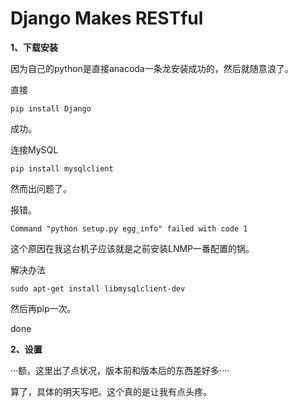 # Django Makes RESTful 

**1、下载安装**

因为自己的python是直接anacoda一条龙安装成功的，然后就随意浪了。

直接

```
pip install Django
```

成功。

连接MySQL

```
pip install mysqlclient
```

然而出问题了。

报错。

```
Command "python setup.py egg_info" failed with code 1
```

这个原因在我这台机子应该就是之前安装LNMP一番配置的锅。

解决办法

```
sudo apt-get install libmysqlclient-dev
```

然后再pip一次。

done

**2、设置**

···额，这里出了点状况，版本前和版本后的东西差好多····

算了，具体的明天写吧。这个真的是让我有点头疼。